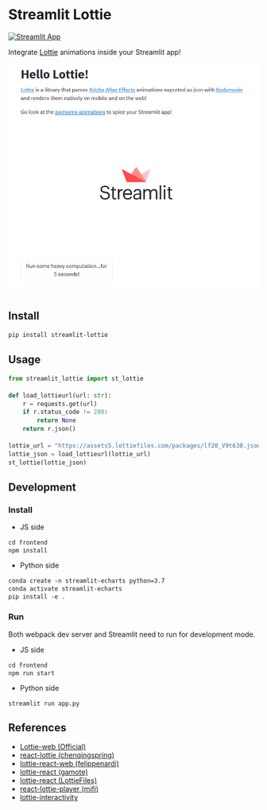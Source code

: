 # Streamlit Lottie

[![Streamlit App](https://static.streamlit.io/badges/streamlit_badge_black_white.svg)](https://share.streamlit.io/andfanilo/streamlit-lottie-demo/master/app.py)

Integrate [Lottie](https://lottiefiles.com/) animations inside your Streamlit app!

![](./img/demo.gif)

## Install

```
pip install streamlit-lottie
```

## Usage

```python
from streamlit_lottie import st_lottie

def load_lottieurl(url: str):
    r = requests.get(url)
    if r.status_code != 200:
        return None
    return r.json()

lottie_url = "https://assets5.lottiefiles.com/packages/lf20_V9t630.json"
lottie_json = load_lottieurl(lottie_url)
st_lottie(lottie_json)
```

## Development

### Install

- JS side

```shell script
cd frontend
npm install
```

- Python side

```shell script
conda create -n streamlit-echarts python=3.7
conda activate streamlit-echarts
pip install -e .
```

### Run

Both webpack dev server and Streamlit need to run for development mode.

- JS side

```shell script
cd frontend
npm run start
```

- Python side

```shell script
streamlit run app.py
```

## References

- [Lottie-web (Official)](https://github.com/airbnb/lottie-web)
- [react-lottie (chenqingspring)](https://github.com/chenqingspring/react-lottie)
- [lottie-react-web (felippenardi)](https://github.com/felippenardi/lottie-react-web)
- [lottie-react (gamote)](https://github.com/gamote/lottie-react)
- [lottie-react (LottieFiles)](https://github.com/LottieFiles/lottie-react)
- [react-lottie-player (mifi)](https://github.com/mifi/react-lottie-player)
- [lottie-interactivity](https://github.com/LottieFiles/lottie-interactivity)
